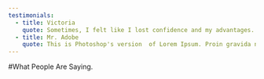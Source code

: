 ```yaml
---
testimonials: 
  - title: Victoria
    quote: Sometimes, I felt like I lost confidence and my advantages. Fortunately, I met Tedra Cobb and had her ELS class the whole summer before [the] MBA program started. In her class, we were not only learning languages, but also American culture, and the American logic to communicate. After several months, my English and communication skills improved dramatically. I felt I was ready and confident for the MBA challenges. During the whole learning process, I had upset moments when it was hard to understand lots of idioms and slang. And every time, Tedra cheered me up and encouraged me a lot. For me, Tedra is not only a language teacher, but a mentor in my life.
  - title: Mr. Adobe
    quote: This is Photoshop's version  of Lorem Ipsum. Proin gravida nibh vel velit auctor aliquet. Aenean sollicitudin, lorem quis bibendum auctor, nisi elit consequat ipsum, nec sagittis sem nibh id elit. Duis sed odio sit amet nibh vulputate cursus a sit amet mauris. 
---
```

#What People Are Saying.